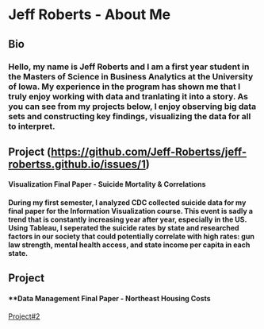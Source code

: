 # Jeff Roberts - About Me

## **Bio**
### Hello, my name is Jeff Roberts and I am a first year student in the Masters of Science in Business Analytics at the University of Iowa. My experience in the program has shown me that I truly enjoy working with data and tranlating it into a story. As you can see from my projects below, I enjoy observing big data sets and constructing key findings, visualizing the data for all to interpret. 



## Project (https://github.com/Jeff-Robertss/jeff-robertss.github.io/issues/1) 
#### **Visualization Final Paper - Suicide Mortality & Correlations**
#### During my first semester, I analyzed CDC collected suicide data for my final paper for the Information Visualization course. This event is sadly a trend that is constantly increasing year after year, especially in the US. Using Tableau, I seperated the suicide rates by state and researched factors in our society that could potentially correlate with high rates: **gun law strength, mental health access, and state income per capita in each state.** 

## Project 
#### **Data Management Final Paper - Northeast Housing Costs



[Project#2](https://github.com/Jeff-Robertss/jeff-robertss.github.io/issues/2)

